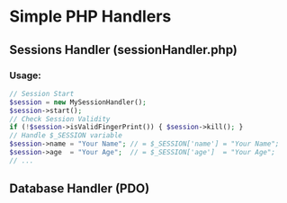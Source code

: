 # Simple PHP Handlers
## Sessions Handler (sessionHandler.php)
### Usage:
```php
// Session Start
$session = new MySessionHandler();
$session->start();
// Check Session Validity
if (!$session->isValidFingerPrint()) { $session->kill(); }
// Handle $_SESSION variable
$session->name = "Your Name"; // = $_SESSION['name'] = "Your Name";
$session->age  = "Your Age";  // = $_SESSION['age']  = "Your Age";
// ...
```
## Database Handler (PDO)
